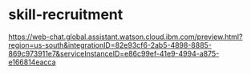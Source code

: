 # skill-recruitment

https://web-chat.global.assistant.watson.cloud.ibm.com/preview.html?region=us-south&integrationID=82e93cf6-2ab5-4898-8885-869c973911e7&serviceInstanceID=e86c99ef-41e9-4994-a875-e166814eacca
